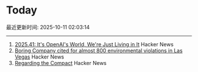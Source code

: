 # Today

最近更新时间: 2025-10-11 02:03:14

--- 
1. [2025.41: It's OpenAI's World, We're Just Living in It](https://stratechery.com/2025/its-openais-world-were-just-living-in-it/) Hacker News
2. [Boring Company cited for almost 800 environmental violations in Las Vegas](https://www.propublica.org/article/elon-musk-boring-company-violations-fines-vegas-loop) Hacker News
3. [Regarding the Compact](https://president.mit.edu/writing-speeches/regarding-compact) Hacker News
